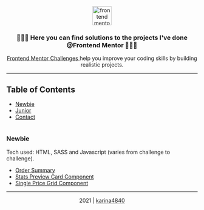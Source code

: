 <div align="center"> 
    <image align="center" height="50px" src="https://www.frontendmentor.io/static/images/logo-desktop.svg" alt="frontend mentor logo" >
</div>
   
<div>
    <h3 align= "center">👩🏻‍💻 Here you can find solutions to the projects I've done @Frontend Mentor 👩🏻‍💻</h3>
        <div align="center">
            <p>    
            <a href="https://www.frontendmentor.io/challenges">Frontend Mentor Challenges </a> help you improve your coding skills by building realistic projects.
            </p>
        </div>
</div>
<hr>
    
## Table of Contents
- [Newbie](#newbie) 
- [Junior](#junior)  
- [Contact](#contact)
    
    
# <h3>Newbie
<p> Tech used: HTML, SASS and Javascript (varies from challenge to challenge). </p>
    <ul>
        <li><a href="https://github.com/karina4840/order-summary"> Order Summary </a></li>
        <li><a href="https://github.com/karina4840/stats-preview-card-component"> Stats Preview Card Component </a></li>
        <li><a href="https://github.com/karina4840/single-price-grid-component"> Single Price Grid Component </a> </li>
    </ul>
<hr>
 
<div align="center">
    2021 | <a href="https://github.com/karina4840"> karina4840 </a>
</div>
